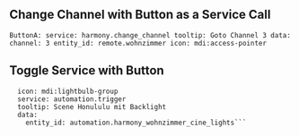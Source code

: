 ## Change Channel with Button as a Service Call
``ButtonA:
  service: harmony.change_channel
  tooltip: Goto Channel 3
  data:
    channel: 3
    entity_id: remote.wohnzimmer
  icon: mdi:access-pointer``

## Toggle Service with Button
```Special:
  icon: mdi:lightbulb-group
  service: automation.trigger
  tooltip: Scene Honululu mit Backlight
  data:
    entity_id: automation.harmony_wohnzimmer_cine_lights```


